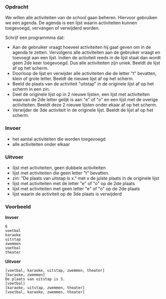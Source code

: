 ### Opdracht

We willen alle activiteiten van de school gaan beheren. Hiervoor gebruiken we een agenda. De agenda is een lijst waarin activiteiten kunnen toegevoegd, vervangen of verwijderd worden.

Schrijf een programmma dat:
* Aan de gebruiker vraagt hoeveel activiteiten hij gaat geven om in de agenda te zetten. Vervolgens alle activiteiten aan de gebruiker vraagt en toevoegt aan een lijst. Indien de activiteit reeds in de lijst staat dan wordt geen 2de keer toegevoegd. Dus alle activiteiten zijn uniek. Beeldt de lijst af op het scherm.
* Doorloop de lijst en verwijder alle activiteiten die de letter "t" bevatten, klein of grote letter. Beeldt de nieuwe lijst af op het scherm.
* Beeld de plaats van de activiteit "uitstap" in de originele lijst af op het scherm in een zin.
* Deel de originele lijst op in 2 nieuwe lijsten, een lijst met activiteiten waarvan de 2de letter gelijk is aan "e" of "o" en een lijst met de overige activiteiten. Beeldt deze 2 nieuwe lijsten onder ekaar af op het scherm.
* Verwijder de 3de activiteit in de originele lijst. Beeldt de lijst af op het scherm.

### Invoer
    
* het aantal activiteiten die worden toegevoegd
* alle activiteiten onder elkaar

### Uitvoer

* lijst met activiteiten, geen dubbele activiteiten
* lijst met activiteiten die geen letter "t" bevatten.
* zin: "De plaats van uitstap is x." met x de juiste plaats in de originele lijst
* lijst met activiteiten met de letter "e" of "o" op de 2de plaats
* lijst met activiteiten met geen letter "e" of "o" op de 2de plaats
* lijst waarin de activiteit op de 3de plaats is verwijderd

### Voorbeeld

**Invoer**
    
    6
    voetbal
    karaoke
    uitstap
    zwemmen
    voetbal
    theater
    
**Uitvoer**
   
    [voetbal, karaoke, uitstap, zwemmen, theater]
    [karaoke, zwemmen]
    De plaats van uitstap is 3.
    [voetbal]
    [karaoke, uitstap, zwemmen, theater]
    [voetbal, karaoke, zwemmen, theater]
    
